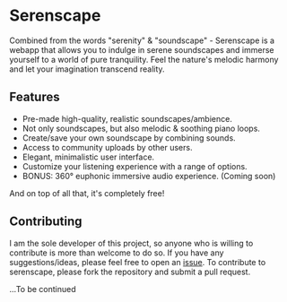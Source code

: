 # Serenscape

Combined from the words "serenity" & "soundscape" - Serenscape is a webapp that allows you to indulge in serene soundscapes and immerse yourself to a world of pure tranquility. Feel the nature's melodic harmony and let your imagination transcend reality.

## Features

- Pre-made high-quality, realistic soundscapes/ambience.
- Not only soundscapes, but also melodic & soothing piano loops.
- Create/save your own soundscape by combining sounds.
- Access to community uploads by other users.
- Elegant, minimalistic user interface.
- Customize your listening experience with a range of options.
- BONUS: 360° euphonic immersive audio experience. (Coming soon)

And on top of all that, it's completely free!

## Contributing

I am the sole developer of this project, so anyone who is willing to contribute is more than welcome to do so. If you have any suggestions/ideas, please feel free to open an [issue](https://github.com/Sls0n/serenscape/issues). To contribute to serenscape, please fork the repository and submit a pull request.

...To be continued
